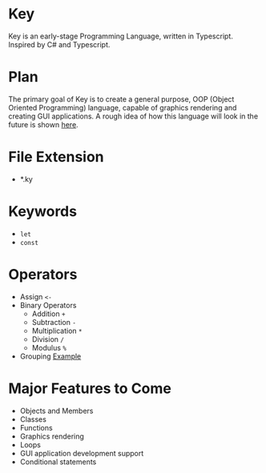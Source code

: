 # Key
Key is an early-stage Programming Language, written in Typescript. Inspired by C# and Typescript.

# Plan
The primary goal of Key is to create a general purpose, OOP (Object Oriented Programming) language, capable of graphics rendering and creating GUI applications.
A rough idea of how this language will look in the future is shown [here](https://github.com/Winter-r/Key/blob/main/Examples/goal.ky).

# File Extension
* *.ky

# Keywords
* `let`
* `const`

# Operators
* Assign `<-`
* Binary Operators
  * Addition `+`
  * Subtraction `-`
  * Multiplication `*`
  * Division `/`
  * Modulus `%`
* Grouping [Example](https://github.com/Winter-r/Key/blob/main/Examples/test.ky)

# Major Features to Come
* Objects and Members
* Classes
* Functions
* Graphics rendering
* Loops
* GUI application development support
* Conditional statements
